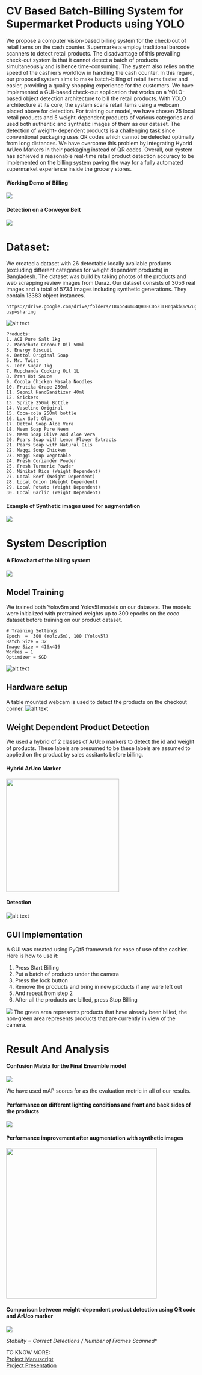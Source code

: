 CV Based Batch-Billing System for Supermarket Products using YOLO
========
We propose a computer vision-based billing system for the check-out of retail items
on the cash counter. Supermarkets employ traditional barcode scanners to detect
retail products. The disadvantage of this prevailing check-out system is that it
cannot detect a batch of products simultaneously and is hence time-consuming.
The system also relies on the speed of the cashier’s workflow in handling the
cash counter. In this regard, our proposed system aims to make batch-billing
of retail items faster and easier, providing a quality shopping experience for the
customers. We have implemented a GUI-based check-out application that works
on a YOLO-based object detection architecture to bill the retail products. With
YOLO architecture at its core, the system scans retail items using a webcam
placed above for detection. For training our model, we have chosen 25 local retail
products and 5 weight-dependent products of various categories and used both authentic and synthetic images of them as our dataset. The detection of weight-
dependent products is a challenging task since conventional packaging uses QR codes which cannot be detected optimally from long distances. We have overcome
this problem by integrating Hybrid ArUco Markers in their packaging instead of
QR codes. Overall, our system has achieved a reasonable real-time retail product
detection accuracy to be implemented on the billing system paving the way for a
fully automated supermarket experience inside the grocery stores.
#### Working Demo of Billing
<img src="https://github.com/Rusab/Supermall-Checkout-system-yolov5/blob/qr-implementation/images/static.gif?raw=true">

#### Detection on a Conveyor Belt

<img src="https://github.com/Rusab/Supermall-Checkout-system-yolov5/blob/qr-implementation/images/dynamic.gif?raw=true">

# Dataset:
We created a dataset with 26 detectable locally available products (excluding different categories for weight dependent products) in Bangladesh. The dataset was build by taking photos of the products and web scrapping review images from Daraz.  Our dataset consists of 3056 real images and a total of 5734 images including synthetic generations. They contain 13383 object instances.
```
https://drive.google.com/drive/folders/184pc4umU4QH08CDoZILHrqakbQw9Zug4?usp=sharing
```

![alt text](https://github.com/Rusab/Supermall-Checkout-system-yolov5/blob/qr-implementation/images/Products.jpg?raw=true)
```
Products:
1. ACI Pure Salt 1kg 
2. Parachute Coconut Oil 50ml 
3. Energy Biscuit 
4. Dettol Original Soap 
5. Mr. Twist 
6. Teer Sugar 1kg 
7. Rupchanda Cooking Oil 1L 
8. Pran Hot Sauce 
9. Cocola Chicken Masala Noodles 
10. Frutika Grape 250ml 
11. Sepnil HandSanitizer 40ml 
12. Snickers 
13. Sprite 250ml Bottle 
14. Vaseline Original 
15. Coca-cola 250ml bottle 
16. Lux Soft Glow 
17. Dettol Soap Aloe Vera 
18. Neem Soap Pure Neem 
19. Neem Soap Olive and Aloe Vera 
20. Pears Soap with Lemon Flower Extracts
21. Pears Soap with Natural Oils
22. Maggi Soup Chicken 
23. Maggi Soup Vegetable 
24. Fresh Coriander Powder 
25. Fresh Turmeric Powder 
26. Miniket Rice (Weight Dependent) 
27. Local Beef (Weight Dependent)
28. Local Onion (Weight Dependent) 
29. Local Potato (Weight Dependent) 
30. Local Garlic (Weight Dependent)
```
#### Example of Synthetic images used for augmentation
<img src="https://github.com/Rusab/Supermall-Checkout-system-yolov5/blob/qr-implementation/images/Synthetic image.png?raw=true">

# System Description
#### A Flowchart of the billing system
<img src="https://github.com/Rusab/Supermall-Checkout-system-yolov5/blob/qr-implementation/images/flowchart.png?raw=true">

## Model Training

We trained both Yolov5m and Yolov5l models on our datasets. The models were initialized with pretrained weights up to 300 epochs on the coco dataset before training on our product dataset.
```
# Training Settings
Epoch  =  300 (Yolov5m), 100 (Yolov5l)
Batch Size = 32
Image Size = 416x416
Workes = 1
Optimizer = SGD
```
![alt text](https://github.com/Rusab/Supermall-Checkout-system-yolov5/blob/qr-implementation/images/ArucoLnM.png?raw=true)


## Hardware setup
A table mounted webcam is used to detect the products on the checkout corner.
![alt text](https://github.com/Rusab/Supermall-Checkout-system-yolov5/blob/qr-implementation/images/hardware%20setup.png?raw=true)


## Weight Dependent Product Detection
We used a hybrid of 2 classes of ArUco markers to detect the id and weight of products. These labels are presumed to be these labels are assumed to applied on the product by sales assitants before billing.

#### Hybrid ArUco Marker

<img src="https://github.com/Rusab/Supermall-Checkout-system-yolov5/blob/qr-implementation/images/arucoh.png?raw=true" width="300">

#### Detection
![alt text](https://github.com/Rusab/Supermall-Checkout-system-yolov5/blob/qr-implementation/images/arucodet.png?raw=true)


## GUI Implementation
A GUI was created using PyQt5 framework for ease of use of the cashier. Here is how to use it:
1. Press Start Billing
2. Put a batch of products under the camera
3. Press the lock button
4. Remove the products and bring in new products if any were left out
5. And repeat from step 2
6. After all the products are billed, press Stop Billing

<img src="https://github.com/Rusab/Supermall-Checkout-system-yolov5/blob/qr-implementation/images/lock mechanism.png?raw=true">
The green area represents products that have already been billed, the non-green area represents products that are currently in view of the camera.


# Result And Analysis
#### Confusion Matrix for the Final Ensemble model
<img src="https://github.com/Rusab/Supermall-Checkout-system-yolov5/blob/qr-implementation/images/ensemble_test3.png?raw=true">

We have used mAP scores for as the evaluation metric in all of our results.
#### Performance on different lighting conditions and front and back sides of the products
<img src="https://github.com/Rusab/Supermall-Checkout-system-yolov5/blob/qr-implementation/images/shot_220926_173800.png?raw=true">

#### Performance improvement after augmentation with synthetic images
<img src="https://github.com/Rusab/Supermall-Checkout-system-yolov5/blob/qr-implementation/images/aug.png?raw=true" width="400">

#### Comparison between weight-dependent product detection using QR code and ArUco marker
<img src="https://github.com/Rusab/Supermall-Checkout-system-yolov5/blob/qr-implementation/images/qraruco.png?raw=true">

*Stability = Correct Detections / Number of Frames Scanned**


TO KNOW MORE:
<br>
<a href="https://drive.google.com/file/d/1ddmr6T49rfjYq5745fhrwOvH7mGsln8k/view?usp=sharing">Project Manuscript</a>
<br>
<a href="https://docs.google.com/presentation/d/11iMYhbhljw_NKe2QviGlEV7g2ZP0wqefwfEyNzE8UlI/edit?usp=sharing">Project Presentation</a>
